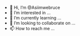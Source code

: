 - 👋 Hi, I’m @Asiimwebruce
- 👀 I’m interested in ...
- 🌱 I’m currently learning ...
- 💞️ I’m looking to collaborate on ...
- 📫 How to reach me ...

<!---
Asiimwebruce/Asiimwebruce is a ✨ special ✨ repository because its `README.md` (this file) appears on your GitHub profile.
You can click the Preview link to take a look at your changes.
--->

